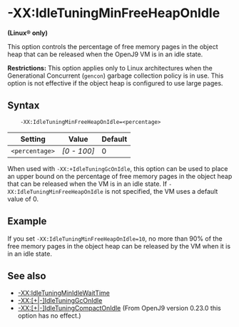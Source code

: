 <!--
* Copyright (c) 2017, 2020 IBM Corp. and others
*
* This program and the accompanying materials are made
* available under the terms of the Eclipse Public License 2.0
* which accompanies this distribution and is available at
* https://www.eclipse.org/legal/epl-2.0/ or the Apache
* License, Version 2.0 which accompanies this distribution and
* is available at https://www.apache.org/licenses/LICENSE-2.0.
*
* This Source Code may also be made available under the
* following Secondary Licenses when the conditions for such
* availability set forth in the Eclipse Public License, v. 2.0
* are satisfied: GNU General Public License, version 2 with
* the GNU Classpath Exception [1] and GNU General Public
* License, version 2 with the OpenJDK Assembly Exception [2].
*
* [1] https://www.gnu.org/software/classpath/license.html
* [2] http://openjdk.java.net/legal/assembly-exception.html
*
* SPDX-License-Identifier: EPL-2.0 OR Apache-2.0 OR GPL-2.0 WITH
* Classpath-exception-2.0 OR LicenseRef-GPL-2.0 WITH Assembly-exception
-->

# -XX:IdleTuningMinFreeHeapOnIdle

**(Linux&reg; only)**

This option controls the percentage of free memory pages in the object heap that can be released when the OpenJ9 VM is in an idle state.

<i class="fa fa-exclamation-triangle" aria-hidden="true"></i> **Restrictions:** This option applies only to Linux architectures when the Generational Concurrent (`gencon`) garbage collection policy is in use. This option is not effective if the object heap is configured to use large pages.

## Syntax

        -XX:IdleTuningMinFreeHeapOnIdle=<percentage>

| Setting      |  Value      | Default  |
|--------------|-------------|----------|
|`<percentage>`| *[0 - 100]* | 0        |


When used with `-XX:+IdleTuningGcOnIdle`, this option can be used to place an upper bound on the percentage of free memory pages in the object heap that can be released when the VM is in an idle state. If `-XX:IdleTuningMinFreeHeapOnIdle` is not specified, the VM uses a default value of 0.

## Example

If you set `-XX:IdleTuningMinFreeHeapOnIdle=10`, no more than 90% of the free memory pages in the object heap can be released by the VM when it is in an idle state.

## See also

- [-XX:IdleTuningMinIdleWaitTime](xxidletuningminidlewaittime.md)
- [-XX:\[+|-\]IdleTuningGcOnIdle](xxidletuninggconidle.md)
- [-XX:\[+|-\]IdleTuningCompactOnIdle](xxidletuningcompactonidle.md) (From OpenJ9 version 0.23.0 this option has no effect.)


<!-- ==== END OF TOPIC ==== xxidletuningminfreeheaponidle.md ==== -->
